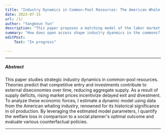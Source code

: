 ```yaml
---
title: "Industry Dynamics in Common-Pool Resources: The American Whale Fishery"
date: 2023-07-15 
url: /1/
author: "Yangkeun Yun"
description: "This paper proposes a matching model of the labor market with job rationing: unemployment does not disappear in the absence of matching frictions." 
summary: "How does open access shape industry dyanmics in the commons? I estimate a dynamic model using data from the American whaling industry."
editPost:
    Text: "In progress"

---
```


---

##### Abstract

This paper studies strategic industry dynamics in common-pool resources. Theories predict that competitive entry and investments contribute to external diseconomies over time, reducing aggregate supply. As a result of supply deficits, rising market prices incentivize delayed exit and divestment. To analyze these economic forces, I estimate a dynamic model using data from the American whaling industry, renowned for its historical significance in oil production. By leveraging the estimated model parameters, I quantify the welfare loss in comparison to a social planner's optimal outcome and evaluate various counterfactual policies.

---